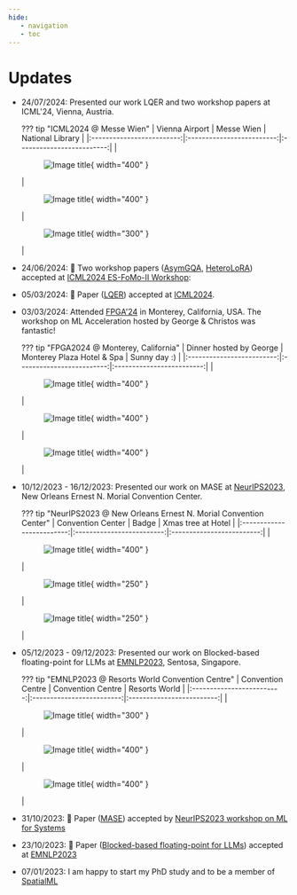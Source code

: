 ```yaml
---
hide:
   - navigation
   - toc
---
```


# Updates

- 24/07/2024: Presented our work LQER and two workshop papers at ICML'24, Vienna, Austria.

    ??? tip "ICML2024 @ Messe Wien"
        | Vienna Airport | Messe Wien | National Library |
        |:-------------------------:|:-------------------------:|:-------------------------:|
        |<figure markdown>![Image title](../assets/photos/icml2024/icml24-1.jpg){ width="400" }<figcaption></figcaption></figure>| <figure markdown>![Image title](../assets/photos/icml2024/icml24-2.jpg){ width="400" }<figcaption></figcaption></figure> | <figure markdown>![Image title](../assets/photos/icml2024/icml24-3.jpg){ width="300" }<figcaption></figcaption></figure> |

- 24/06/2024: 🥳 Two workshop papers ([AsymGQA](https://arxiv.org/abs/2406.14963), [HeteroLoRA](https://arxiv.org/abs/2406.14963)) accepted at [ICML2024 ES-FoMo-II Workshop](https://es-fomo.com/):

- 05/03/2024: 🥳 Paper ([LQER](https://arxiv.org/abs/2402.02446)) accepted at [ICML2024](https://icml.cc/Conferences/2024).

- 03/03/2024: Attended [FPGA'24](https://www.isfpga.org/) in Monterey, California, USA. The workshop on ML Acceleration hosted by George & Christos was fantastic!

    ??? tip "FPGA2024 @ Monterey, California"
        | Dinner hosted by George | Monterey Plaza Hotel & Spa | Sunny day :) |
        |:-------------------------:|:-------------------------:|:-------------------------:|
        |<figure markdown>![Image title](../assets/photos/fpga2024/fpga-1.jpg){ width="400" }<figcaption></figcaption></figure>| <figure markdown>![Image title](../assets/photos/fpga2024/fpga-2.jpg){ width="400" }<figcaption></figcaption></figure> | <figure markdown>![Image title](../assets/photos/fpga2024/fpga-3.jpg){ width="400" }<figcaption></figcaption></figure> |


- 10/12/2023 - 16/12/2023: Presented our work on MASE at [NeurIPS2023](https://neurips.cc/Conferences/2023/Dates), New Orleans Ernest N. Morial Convention Center.

    ??? tip "NeurIPS2023 @ New Orleans Ernest N. Morial Convention Center"
        | Convention Center | Badge | Xmas tree at Hotel |
        |:-------------------------:|:-------------------------:|:-------------------------:|
        |<figure markdown>![Image title](../assets/photos/neurips2023/p2.jpg){ width="400" }<figcaption></figcaption></figure>| <figure markdown>![Image title](../assets/photos/neurips2023/p1.jpg){ width="250" }<figcaption></figcaption></figure> | <figure markdown>![Image title](../assets/photos/neurips2023/p3.jpg){ width="250" }<figcaption></figcaption></figure> |

- 05/12/2023 - 09/12/2023: Presented our work on Blocked-based floating-point for LLMs at [EMNLP2023](https://2023.emnlp.org/program/accepted_main_conference/), Sentosa, Singapore.

    ??? tip "EMNLP2023 @ Resorts World Convention Centre"
        | Convention Centre | Convention Centre | Resorts World |
        |:-------------------------:|:-------------------------:|:-------------------------:|
        |<figure markdown>![Image title](../assets/photos/emnlp2023/p1.jpg){ width="300" }<figcaption></figcaption></figure>| <figure markdown>![Image title](../assets/photos/emnlp2023/p2.jpg){ width="400" }<figcaption></figcaption></figure> |<figure markdown>![Image title](../assets/photos/emnlp2023/p3.jpg){ width="400" }<figcaption></figcaption></figure>|

- 31/10/2023: 🥳 Paper ([MASE](https://arxiv.org/abs/2307.15517)) accepted by [NeurIPS2023 workshop on ML for Systems](<http://mlforsystems.org/>)

- 23/10/2023: 🥳 Paper ([Blocked-based floating-point for LLMs](https://arxiv.org/pdf/2310.05079.pdf)) accepted at [EMNLP2023](https://2023.emnlp.org/)

- 07/01/2023: I am happy to start my PhD study and to be a member of [SpatialML](https://spatialml.net/)
